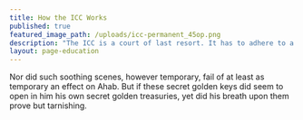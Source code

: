 ```yaml
---
title: How the ICC Works
published: true
featured_image_path: /uploads/icc-permanent_45op.png
description: "The ICC is a court of last resort. It has to adhere to a great number of rules to determine where and when it can operate."
layout: page-education
---
```

Nor did such soothing scenes, however temporary, fail of at least as temporary an effect on Ahab. But if these secret golden keys did seem to open in him his own secret golden treasuries, yet did his breath upon them prove but tarnishing.
